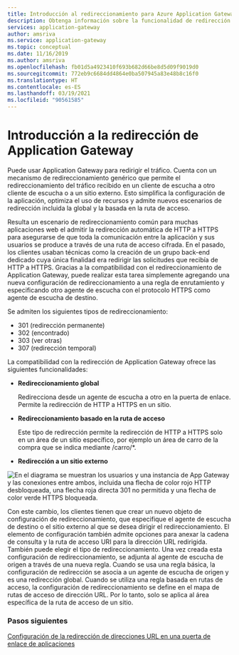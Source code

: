 ```yaml
---
title: Introducción al redireccionamiento para Azure Application Gateway
description: Obtenga información sobre la funcionalidad de redirección en Azure Application Gateway para redirigir el tráfico recibido en un agente de escucha a otro agente de escucha o a un sitio externo.
services: application-gateway
author: amsriva
ms.service: application-gateway
ms.topic: conceptual
ms.date: 11/16/2019
ms.author: amsriva
ms.openlocfilehash: fb01d5a4923410f693b682d66be8d5d09f9019d0
ms.sourcegitcommit: 772eb9c6684dd4864e0ba507945a83e48b8c16f0
ms.translationtype: HT
ms.contentlocale: es-ES
ms.lasthandoff: 03/19/2021
ms.locfileid: "90561585"
---
```

# <a name="application-gateway-redirect-overview"></a>Introducción a la redirección de Application Gateway

Puede usar Application Gateway para redirigir el tráfico.  Cuenta con un mecanismo de redireccionamiento genérico que permite el redireccionamiento del tráfico recibido en un cliente de escucha a otro cliente de escucha o a un sitio externo. Esto simplifica la configuración de la aplicación, optimiza el uso de recursos y admite nuevos escenarios de redirección incluida la global y la basada en la ruta de acceso.

Resulta un escenario de redireccionamiento común para muchas aplicaciones web el admitir la redirección automática de HTTP a HTTPS para asegurarse de que toda la comunicación entre la aplicación y sus usuarios se produce a través de una ruta de acceso cifrada. En el pasado, los clientes usaban técnicas como la creación de un grupo back-end dedicado cuya única finalidad era redirigir las solicitudes que recibía de HTTP a HTTPS. Gracias a la compatibilidad con el redireccionamiento de Application Gateway, puede realizar esta tarea simplemente agregando una nueva configuración de redireccionamiento a una regla de enrutamiento y especificando otro agente de escucha con el protocolo HTTPS como agente de escucha de destino.

Se admiten los siguientes tipos de redireccionamiento:

- 301 (redirección permanente)
- 302 (encontrado)
- 303 (ver otras)
- 307 (redirección temporal)

La compatibilidad con la redirección de Application Gateway ofrece las siguientes funcionalidades:

-  **Redireccionamiento global**

   Redirecciona desde un agente de escucha a otro en la puerta de enlace. Permite la redirección de HTTP a HTTPS en un sitio.
- **Redireccionamiento basado en la ruta de acceso**

   Este tipo de redirección permite la redirección de HTTP a HTTPS solo en un área de un sitio específico, por ejemplo un área de carro de la compra que se indica mediante /carro/*.
- **Redirección a un sitio externo**

![En el diagrama se muestran los usuarios y una instancia de App Gateway y las conexiones entre ambos, incluida una flecha de color rojo HTTP desbloqueada, una flecha roja directa 301 no permitida y una flecha de color verde HTTPS bloqueada.](./media/redirect-overview/redirect.png)

Con este cambio, los clientes tienen que crear un nuevo objeto de configuración de redireccionamiento, que especifique el agente de escucha de destino o el sitio externo al que se desea dirigir el redireccionamiento. El elemento de configuración también admite opciones para anexar la cadena de consulta y la ruta de acceso URI para la dirección URL redirigida. También puede elegir el tipo de redireccionamiento. Una vez creada esta configuración de redireccionamiento, se adjunta al agente de escucha de origen a través de una nueva regla. Cuando se usa una regla básica, la configuración de redirección se asocia a un agente de escucha de origen y es una redirección global. Cuando se utiliza una regla basada en rutas de acceso, la configuración de redireccionamiento se define en el mapa de rutas de acceso de dirección URL. Por lo tanto, solo se aplica al área específica de la ruta de acceso de un sitio.

### <a name="next-steps"></a>Pasos siguientes

[Configuración de la redirección de direcciones URL en una puerta de enlace de aplicaciones](tutorial-url-redirect-powershell.md)
